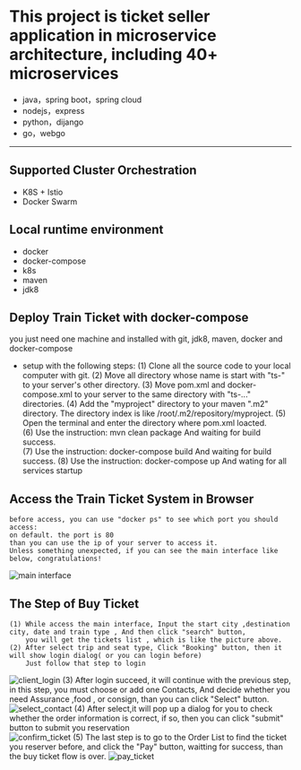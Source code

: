 This project is ticket seller application in microservice architecture, including 40+ microservices
=========================

- java，spring boot，spring cloud
- nodejs，express
- python，dijango
- go，webgo

---
## Supported Cluster Orchestration
- K8S + Istio
- Docker Swarm

##  Local runtime environment
- docker
- docker-compose
- k8s
- maven
- jdk8

## Deploy Train Ticket with docker-compose

  you just need one machine and installed with  git, jdk8, maven, docker and docker-compose
- setup with the following steps:
    (1) Clone all the source code to your local computer with git.
    (2) Move all directory whose name is start with "ts-" to your server's  other directory. 
    (3) Move pom.xml and docker-compose.xml to your server to the same directory with "ts-..." directories.
    (4) Add the "myproject" directory to your maven ".m2" directory.  The directory index is like  /root/.m2/repository/myproject.
    (5) Open the terminal and enter the directory where pom.xml loacted.   
    (6) Use the instruction: mvn clean package  And waiting for build success.   
    (7) Use the instruction: docker-compose build  And waiting for build success.
    (8) Use the instruction: docker-compose up   And wating for all services startup
     
## Access the Train Ticket System in Browser 
    before access, you can use "docker ps" to see which port you should access:
    on default. the port is 80
    than you can use the ip of your server to access it.
    Unless something unexpected, if you can see the main interface like below, congratulations!
  ![main interface](https://raw.githubusercontent.com/microcosmx/train_ticket/master/image/main_interface.png)
    
##  The Step of Buy Ticket
    (1) While access the main interface, Input the start city ,destination city, date and train type , And then click "search" button,
        you will get the tickets list , which is like the picture above.
    (2) After select trip and seat type, Click "Booking" button, then it will show login dialog( or you can login before)
        Just follow that step to login
  ![client_login](https://raw.githubusercontent.com/microcosmx/train_ticket/master/image/login.png)
    (3) After login succeed, it will continue with the previous step, in this step, you must choose or add one Contacts,
        And decide whether you need Assurance ,food , or consign, than you can click "Select" button.  
  ![select_contact](https://raw.githubusercontent.com/microcosmx/train_ticket/master/image/select_contace.png)
    (4) After select,it will pop up a dialog for you to check whether the order information is correct, if so, then you can 
       click "submit" button to submit you reservation  
  ![confirm_ticket](https://raw.githubusercontent.com/microcosmx/train_ticket/master/image/confirm_ticket.png)
    (5) The last step is to go to the Order List to find the ticket you reserver before, and click the "Pay" button,
       waitting for success, than the buy ticket flow is over.
  ![pay_ticket](https://raw.githubusercontent.com/microcosmx/train_ticket/master/image/pay_ticket.png)

